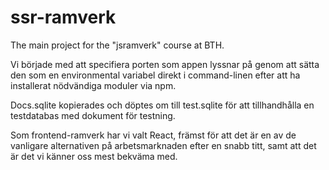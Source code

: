 # ssr-ramverk
The main project for the "jsramverk" course at BTH.

Vi började med att specifiera porten som appen lyssnar på genom att sätta den som en environmental variabel direkt i command-linen efter att ha installerat nödvändiga moduler via npm. 

Docs.sqlite kopierades och döptes om till test.sqlite för att tillhandhålla en testdatabas med dokument för testning. 

Som frontend-ramverk har vi valt React, främst för att det är en av de vanligare alternativen på arbetsmarknaden efter en snabb titt, samt att det är det vi känner oss mest bekväma med.